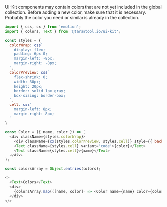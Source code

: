UI-Kit components may contain colors that are not yet included in the global collection.
Before adding a new color, make sure that it is necessary. Probably the color you need or similar is already in the collection.

```js
import { css, cx } from 'emotion';
import { colors, Text } from '@tarantool.io/ui-kit';

const styles = {
  colorWrap: css`
    display: flex;
    padding: 6px 0;
    margin-left: -8px;
    margin-right: -8px;
  `,
  colorPreview: css`
    flex-shrink: 0;
    width: 30px;
    height: 20px;
    border: solid 1px gray;
    box-sizing: border-box;
  `,
  cell: css`
    margin-left: 8px;
    margin-right: 8px;
  `
}

const Color = ({ name, color }) => (
  <div className={styles.colorWrap}>
    <div className={cx(styles.colorPreview, styles.cell)} style={{ backgroundColor: color }} />
    <Text className={styles.cell} variant='code'>{color}</Text>
    <Text className={styles.cell}>{name}</Text>
  </div>
);

const colorsArray = Object.entries(colors);

<>
  <Text>Colors</Text>
  <div>
    {colorsArray.map(([name, color]) => <Color name={name} color={color} />)}
  </div>
</>
```
